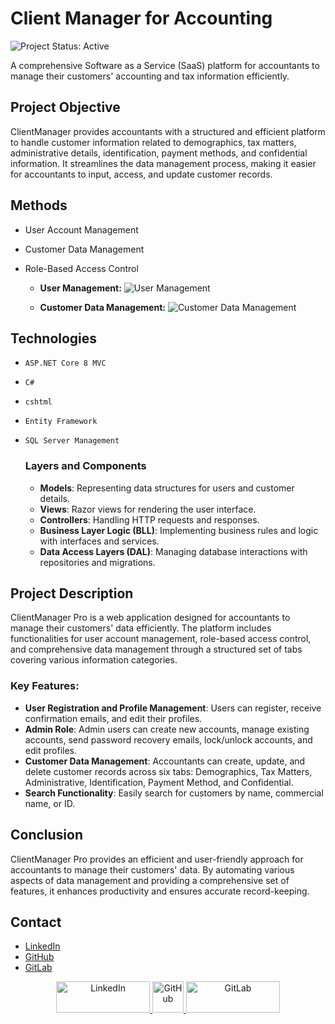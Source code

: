 # Client Manager for Accounting
![Project Status: Active](https://img.shields.io/badge/Project%20Status-Active-brightgreen)

A comprehensive Software as a Service (SaaS) platform for accountants to manage their customers' accounting and tax information efficiently.

## Project Objective

ClientManager provides accountants with a structured and efficient platform to handle customer information related to demographics, tax matters, administrative details, identification, payment methods, and confidential information. It streamlines the data management process, making it easier for accountants to input, access, and update customer records.

## Methods
- User Account Management
- Customer Data Management
- Role-Based Access Control

   - **User Management:**
   ![User Management](./User_Management_Gif.gif)

   - **Customer Data Management:**
   ![Customer Data Management](./Customer_Data_Gif.gif)

## Technologies
- `ASP.NET Core 8 MVC`
- `C#`
- `cshtml`
- `Entity Framework`
- `SQL Server Management`

  ### Layers and Components
   - **Models**: Representing data structures for users and customer details.
   - **Views**: Razor views for rendering the user interface.
   - **Controllers**: Handling HTTP requests and responses.
   - **Business Layer Logic (BLL)**: Implementing business rules and logic with interfaces and services.
   - **Data Access Layers (DAL)**: Managing database interactions with repositories and migrations.

## Project Description
ClientManager Pro is a web application designed for accountants to manage their customers' data efficiently. The platform includes functionalities for user account management, role-based access control, and comprehensive data management through a structured set of tabs covering various information categories.

### Key Features:
- **User Registration and Profile Management**: Users can register, receive confirmation emails, and edit their profiles.
- **Admin Role**: Admin users can create new accounts, manage existing accounts, send password recovery emails, lock/unlock accounts, and edit profiles.
- **Customer Data Management**: Accountants can create, update, and delete customer records across six tabs: Demographics, Tax Matters, Administrative, Identification, Payment Method, and Confidential.
- **Search Functionality**: Easily search for customers by name, commercial name, or ID.

## Conclusion
ClientManager Pro provides an efficient and user-friendly approach for accountants to manage their customers' data. By automating various aspects of data management and providing a comprehensive set of features, it enhances productivity and ensures accurate record-keeping.

## Contact

- [LinkedIn](https://www.linkedin.com/in/jlopezgonzalez/)
- [GitHub](https://github.com/JLopez662)
- [GitLab](https://gitlab.com/jorge.lopez19)

<p align="center">
  <a href="https://www.linkedin.com/in/jlopezgonzalez/">
    <img src="https://upload.wikimedia.org/wikipedia/commons/0/01/LinkedIn_Logo.svg" alt="LinkedIn" width="150" height="50">
  </a>
  <a href="https://github.com/JLopez662">
    <img src="https://upload.wikimedia.org/wikipedia/commons/9/91/Octicons-mark-github.svg" alt="GitHub" width="50" height="50">
  </a>
  <a href="https://gitlab.com/jorge.lopez19">
    <img src="https://upload.wikimedia.org/wikipedia/commons/e/e1/GitLab_logo.svg" alt="GitLab" width="150" height="50">
  </a>
</p>

